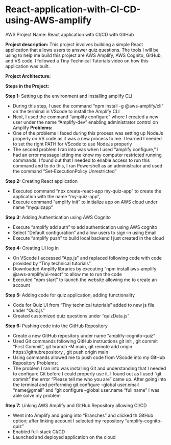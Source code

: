 # React-application-with-CI-CD-using-AWS-amplify
AWS Project Name: React application with CI/CD with GitHub

**Project description:**
This project involves building a simple React application that allows users to answer quiz questions. The tools I will be using to help me build this project are AWS Amplify, AWS Cognito, GitHub, and VS code. I followed a Tiny Technical Tutorials video on how this application was built.

**Project Architecture:**

**Steps in the Project:**

**Step 1:** Setting up the environment and installing amplify CLI
-	During this step, I used the command “npm install -g @aws-amplify/cli” on the terminal in VScode to install the Amplify CLI 
-	Next, I used the command “amplify configure” where I created a new user under the name “Amplify-dev” enabling administrator control on Amplify
**Problems:**
-	One of the problems I faced during this process was setting up NodeJs properly on VS code as it was a new process to me. I learned I needed to set the right PATH for VScode to use NodeJs properly
-	The second problem I ran into was when I used “amplify configure,” I had an error message letting me know my computer restricted running commands. I found out that I needed to enable access to run this command and to do this, I ran Powershell as an administrator and used the command “Set-ExecutionPolicy Unrestricted”

**Step 2:** Creating React application
-	Executed command “npx create-react-app my-quiz-app” to create the application with the name “my-quiz-app”, 
-	Execute command “amplify init” to initialize app on AWS cloud under name “myquizapp”
 
**Step 3:** Adding Authentication using AWS Cognito
-	Execute “amplify add auth” to add authentication using AWS cognito
-	Select “Default configuration” and allow users to sign-in using Email
-	Execute “amplify push” to build local backend I just created in the cloud
  
**Step 4:** Creating UI log in 
-	On VScode I accessed “App.js” and replaced following code with code provided by “Tiny technical tutorials”
-	Downloaded Amplify libraries by executing “npm install aws-amplify @aws-amplify/ui-react” to allow me to run the code
-	Executed “npm start” to launch the website allowing me to create an account

**Step 5:** Adding code for quiz application, adding functionality
-	Code for Quiz UI from “Tiny technical tutorials” added to new js file under “Quiz.js”
-	Created customized quiz questions under “quizData.js” 

**Step 6:** Pushing code into the GitHub Repository
-	Create a new GitHub repository under name “amplify-cognito-quiz”
-	Used Git commands following GitHub instructions git init , git commit “First Commit”, git branch -M main, git remote add origin https://githubrepository , git push origin main
-	Using commands allowed me to push code from VScode into my GitHub Repository
Problems:
-	The problem I ran into was installing Git and understanding that I needed to configure Git before I could properly use it. I found out as I used “git commit” the error “Please tell me who you are” came up. After going into the terminal and performing git configure –global user.email “name@gmail” and  “git configure –global user.name “full name” I was able solve my problem

**Step 7:** Linking AWS Amplify and GitHub Repository allowing CI/CD
-	Went into Amplify and going into “Branches” and clicked th GitHub option; after linking account I selected my repository “amplify-cognito-quiz”
-	Enabled full-stack CI/CD 
-	Launched and deployed application on the cloud
